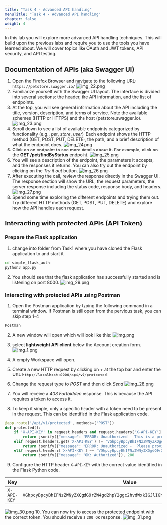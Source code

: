 ```yaml
---
title: "Task 4 - Advanced API handling"
menuTitle: "Task 4 - Advanced API handling"
chapter: false
weight: 4
---
```

In this lab you will explore more advanced API handling techniques. This will build upon the previous labs and require you to use the tools you have learned about.
We will cover topics like OAuth and JWT tokens, API security, and API testing.

## Documentation of APIs (aka Swagger UI)
1. Open the Firefox Browser and navigate to the following URL: `https://petstore.swagger.io/`
![img_22.png](img_22.png)
2. Familiarize yourself with the Swagger UI layout. The interface is divided into several sections: the header, the API information, and the list of endpoints.
3. At the top, you will see general information about the API including the title, version, description, and terms of service. Note the available schemes (HTTP or HTTPS) and the host (petstore.swagger.io).
![img_23.png](img_23.png)
4. Scroll down to see a list of available endpoints categorized by functionality (e.g., *pet*, *store*, *user*). Each endpoint shows the HTTP method (GET, POST, PUT, DELETE), the path, and a brief description of what the endpoint does.
![img_24.png](img_24.png)
5. Click on an endpoint to see more details about it. For example, click on the **GET /pet/findByStatus** endpoint.
![img_25.png](img_25.png)
6. You will see a description of the endpoint, the parameters it accepts, and the responses it returns. You can also try out the endpoint by clicking on the *Try it out* button.
![img_26.png](img_26.png)
7. After executing the call, review the response directly in the Swagger UI. The response section will show the URL, the request parameters, the server response including the status code, response body, and headers.
![img_27.png](img_27.png)
8. Spend some time exploring the different endpoints and trying them out. Try different HTTP methods (GET, POST, PUT, DELETE) and explore how the API handles each request.


## Interacting with protected APIs (API Token)
### Prepare the Flask application
1. change into folder from Task1 where you have cloned the Flask application to and start it
```bash
cd simple_flask_auth
python3 app.py 
```
2. You should see that the flask application has successfully started and is listening on port 8000.
![img_29.png](img_29.png)

### Interacting with protected APIs using Postman
1. Open the Postman application by typing the following command in a terminal window. If Postman is still open from the pervious task, you can skip step 1-4
```bash
Postman
```
2. A new window will open which will look like this:
![img.png](img.png)

3. select **lightweight API client** below the Account creation form.
![img_1.png](img_1.png)

4. A empty Workspace will open.
5. Create a new HTTP request by clicking on *+* at the top bar and enter the URL `http://localhost:8000/api/v1/protected`
6. Change the request type to *POST* and then click *Send*
![img_28.png](img_28.png)
7. You will receive a *403 Fortbidden* response. This is because the API requires a token to access it.
8. To keep it simple, only a specific header with a token need to be present in the request. This can be identified in the Flask application code.
```python
@app.route('/api/v1/protected', methods=['POST'])
def protected():
    if 'X-API-KEY' in request.headers and request.headers['X-API-KEY'] != 'VGhpcyBpcyBhIFNzZWNyZXQgdG9rZW4gd2hpY2ggc2hvdWxkIGJlIGhhbmRsZWQgdmVyeSBjYXJlZnVsbHkh':
        return jsonify({"message": "ERROR: Unauthorized - This is a protected resource. Specify the secret token in the header to access it."}), 403
    elif request.headers.get('X-API-KEY') != 'VGhpcyBpcyBhIFNzZWNyZXQgdG9rZW4gd2hpY2ggc2hvdWxkIGJlIGhhbmRsZWQgdmVyeSBjYXJlZnVsbHkh':
        return jsonify({"message": "ERROR: Unauthorized -  Please provide the secret token in the header."}), 403
    elif request.headers['X-API-KEY'] == 'VGhpcyBpcyBhIFNzZWNyZXQgdG9rZW4gd2hpY2ggc2hvdWxkIGJlIGhhbmRsZWQgdmVyeSBjYXJlZnVsbHkh':
        return jsonify({"message": "OK: Authorized"}), 200
```
9. Configure the HTTP header `X-API-KEY` with the correct value identified in the Flask Python code.

Key | Value
--- | ---
`X-API-KEY` | `VGhpcyBpcyBhIFNzZWNyZXQgdG9rZW4gd2hpY2ggc2hvdWxkIGJlIGhhbmRsZWQgdmVyeSBjYXJlZnVsbHkh`

![img_30.png](img_30.png)
10. You can now try to access the protected endpoint with the correct token. You should receive a `200 OK` response.
![img_31.png](img_31.png)
